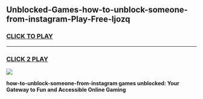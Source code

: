 
## Unblocked-Games-how-to-unblock-someone-from-instagram-Play-Free-ljozq
<h3>
<a href="https://premium76.site?title=how-to-unblock-someone-from-instagram&ref=23A">CLICK TO PLAY</a></h3>
<hr>

<h3>
<a href="https://premium76.site?title=how-to-unblock-someone-from-instagram&ref=23A">CLICK 2 PLAY</a>
  
</h3>

<a href="https://premium76.site?title=how-to-unblock-someone-from-instagram&ref=23A"><img src="https://clearcache.store/games.png"></a>


**how-to-unblock-someone-from-instagram games unblocked: Your Gateway to Fun and Accessible Online Gaming**
